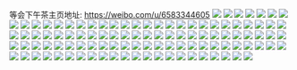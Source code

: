 等会下午茶主页地址: https://weibo.com/u/6583344605 
![](https://wx4.sinaimg.cn/mw2000/007bx2Fvly1h94lls1mhhj30zu25o1kx.jpg) 
![](https://wx4.sinaimg.cn/mw2000/007bx2Fvly1h8ubzkrzdmj30u00u079t.jpg) 
![](https://wx4.sinaimg.cn/mw2000/007bx2Fvly1h8h6a5g2s2j30zu0i4taz.jpg) 
![](https://wx4.sinaimg.cn/mw2000/007bx2Fvly1h8f6dczv90j30zo0pr7az.jpg) 
![](https://wx4.sinaimg.cn/mw2000/007bx2Fvly1h8bzpo5aduj31gr1gr1kx.jpg) 
![](https://wx4.sinaimg.cn/mw2000/007bx2Fvly1h8aui3yc3wj30zu1b17b5.jpg) 
![](https://wx4.sinaimg.cn/mw2000/007bx2Fvly1h7vrna7lblj31c11rdb29.jpg) 
![](https://wx4.sinaimg.cn/mw2000/007bx2Fvly1h7vrnf7tx6j31v32hgqv6.jpg) 
![](https://wx4.sinaimg.cn/mw2000/007bx2Fvly1h7vrnho2vzj31e01u0kjl.jpg) 
![](https://wx4.sinaimg.cn/mw2000/007bx2Fvly1h7ncsfbb0xj31wa2j1qv6.jpg) 
![](https://wx4.sinaimg.cn/mw2000/007bx2Fvly1h7ncs1dwy7j31lm24tqv5.jpg) 
![](https://wx4.sinaimg.cn/mw2000/007bx2Fvly1h7nctax6tzj31lj24qb2a.jpg) 
![](https://wx4.sinaimg.cn/mw2000/007bx2Fvly1h7mfmuwaasj32br2brhdt.jpg) 
![](https://wx4.sinaimg.cn/mw2000/007bx2Fvly1h7j0navp8ej30zu25ob29.jpg) 
![](https://wx4.sinaimg.cn/mw2000/007bx2Fvly1h7j0nc86prj30zt0xc77x.jpg) 
![](https://wx4.sinaimg.cn/mw2000/007bx2Fvly1h7j0nd01tej30zu0zxjz8.jpg) 
![](https://wx4.sinaimg.cn/mw2000/007bx2Fvly1h7j0nbubucj30n30r141u.jpg) 
![](https://wx4.sinaimg.cn/mw2000/007bx2Fvly1h7gnrahxc1j30zu1lmdoa.jpg) 
![](https://wx4.sinaimg.cn/mw2000/007bx2Fvly1h7g3unylrsj30u00u0dkv.jpg) 
![](https://wx4.sinaimg.cn/mw2000/007bx2Fvly1h7f640kc97j30zu1bm42q.jpg) 
![](https://wx4.sinaimg.cn/mw2000/007bx2Fvly1h7e20zcfejj31dd221x5n.jpg) 
![](https://wx4.sinaimg.cn/mw2000/007bx2Fvly1h7c5oxclhjj30n01dsdvs.jpg) 
![](https://wx4.sinaimg.cn/mw2000/007bx2Fvly1h7c5owio6sj30n01dsdxt.jpg) 
![](https://wx4.sinaimg.cn/mw2000/007bx2Fvly1h7c5oydg5nj30n01ds1a9.jpg) 
![](https://wx4.sinaimg.cn/mw2000/007bx2Fvly1h7ayghoftvj30gg0nmt99.jpg) 
![](https://wx4.sinaimg.cn/mw2000/007bx2Fvly1h78kiyogs6j30zt1brdp1.jpg) 
![](https://wx4.sinaimg.cn/mw2000/007bx2Fvly1h78kkda2m5j30ne0v70tp.jpg) 
![](https://wx4.sinaimg.cn/mw2000/007bx2Fvly1h767ir65zxj32801o0kjl.jpg) 
![](https://wx4.sinaimg.cn/mw2000/007bx2Fvly1h767ixvcgkj33402c0e84.jpg) 
![](https://wx4.sinaimg.cn/mw2000/007bx2Fvly1h767izfbryj32c02c0u0x.jpg) 
![](https://wx4.sinaimg.cn/mw2000/007bx2Fvly1h73vc4kdl4j31o028010c.jpg) 
![](https://wx4.sinaimg.cn/mw2000/007bx2Fvly1h73vc34hq2j31o0280dno.jpg) 
![](https://wx4.sinaimg.cn/mw2000/007bx2Fvly1h71lxxgumcj30j70akgne.jpg) 
![](https://wx4.sinaimg.cn/mw2000/007bx2Fvly1h6vwotudq4j30n0118jso.jpg) 
![](https://wx4.sinaimg.cn/mw2000/007bx2Fvly1h6vi1ncgyoj30n01ds0yj.jpg) 
![](https://wx4.sinaimg.cn/mw2000/007bx2Fvly1h6uezsfzn4j30n00klq5u.jpg) 
![](https://wx4.sinaimg.cn/mw2000/007bx2Fvly1h6t675zhenj30n01ds7oo.jpg) 
![](https://wx4.sinaimg.cn/mw2000/007bx2Fvly1h6noa4wh95j30n01dsmzx.jpg) 
![](https://wx4.sinaimg.cn/mw2000/007bx2Fvly1h6j7hubcr2j31b91r0e81.jpg) 
![](https://wx4.sinaimg.cn/mw2000/007bx2Fvly1h6j7hwivhij31i6208nnu.jpg) 
![](https://wx4.sinaimg.cn/mw2000/007bx2Fvly1h6as3a82qlj30mz0ungn9.jpg) 
![](https://wx4.sinaimg.cn/mw2000/007bx2Fvly1h6as3ezolwj30mz0undpn.jpg) 
![](https://wx4.sinaimg.cn/mw2000/007bx2Fvly1h6as372duej30n00uo0ut.jpg) 
![](https://wx4.sinaimg.cn/mw2000/007bx2Fvly1h68nwttqvsj30n01dsk1y.jpg) 
![](https://wx4.sinaimg.cn/mw2000/007bx2Fvly1h61g9kkmmlj30q90glmy6.jpg) 
![](https://wx4.sinaimg.cn/mw2000/007bx2Fvly1h5zk3j2nrfj30n01dstmd.jpg) 
![](https://wx4.sinaimg.cn/mw2000/007bx2Fvly1h5zk3hwktij30n01dsnay.jpg) 
![](https://wx4.sinaimg.cn/mw2000/007bx2Fvly1h5zk3jznvxj30n01dswtk.jpg) 
![](https://wx4.sinaimg.cn/mw2000/007bx2Fvly1h5mk9vf0qvj31sc2dsb29.jpg) 
![](https://wx4.sinaimg.cn/mw2000/007bx2Fvly1h5mk9zwusij32c0340qv6.jpg) 
![](https://wx4.sinaimg.cn/mw2000/007bx2Fvly1h5c4t16y8qj30kd0d9jtb.jpg) 
![](https://wx4.sinaimg.cn/mw2000/007bx2Fvly1h58cdd0f3lj323t2t3qv5.jpg) 
![](https://wx4.sinaimg.cn/mw2000/007bx2Fvly1h50ap82x28j30n0177dme.jpg) 
![](https://wx4.sinaimg.cn/mw2000/007bx2Fvly1h4y1f3q7lhj33402c0qv7.jpg) 
![](https://wx4.sinaimg.cn/mw2000/007bx2Fvly1h4y1fezpdsj32dc35se82.jpg) 
![](https://wx4.sinaimg.cn/mw2000/007bx2Fvly1h4q2lojfpzj32c02c01ky.jpg) 
![](https://wx4.sinaimg.cn/mw2000/007bx2Fvly1h4q2lpjp1wj30u00ysk16.jpg) 
![](https://wx4.sinaimg.cn/mw2000/007bx2Fvly1h4q2lla46ej30u00ysk36.jpg) 
![](https://wx4.sinaimg.cn/mw2000/007bx2Fvly1h490ls71joj30n00i144m.jpg) 
![](https://wx4.sinaimg.cn/mw2000/007bx2Fvly1h423gbgsh6j30qh1b218g.jpg) 
![](https://wx4.sinaimg.cn/mw2000/007bx2Fvly1h423gk0y1nj30u00u07bn.jpg) 
![](https://wx4.sinaimg.cn/mw2000/007bx2Fvly1h3zoye13buj31gq1xw1kx.jpg) 
![](https://wx4.sinaimg.cn/mw2000/007bx2Fvly1h3zoyc0gjwj31fj1wp4qp.jpg) 
![](https://wx4.sinaimg.cn/mw2000/007bx2Fvly1h3x3h7ed17j32c0340e81.jpg) 
![](https://wx4.sinaimg.cn/mw2000/007bx2Fvly1h3x3h8hw5aj31r01r0kjl.jpg) 
![](https://wx4.sinaimg.cn/mw2000/007bx2Fvly1h3x3h9jw8kj327e2xvkjl.jpg) 
![](https://wx4.sinaimg.cn/mw2000/007bx2Fvly1h3qku3cigmj32ay2ayx6p.jpg) 
![](https://wx4.sinaimg.cn/mw2000/007bx2Fvly1h3qku4bdd9j31dj1ubtzt.jpg) 
![](https://wx4.sinaimg.cn/mw2000/007bx2Fvly1h3qku6n5f0j31o42i6kjn.jpg) 
![](https://wx4.sinaimg.cn/mw2000/007bx2Fvly1h3qku8c5ujj327m27mqv5.jpg) 
![](https://wx4.sinaimg.cn/mw2000/007bx2Fvly1h3n1ae9s8oj31l724au0x.jpg) 
![](https://wx4.sinaimg.cn/mw2000/007bx2Fvly1h3n1abaz02j32c02c0u0x.jpg) 
![](https://wx4.sinaimg.cn/mw2000/007bx2Fvly1h3n1ajvxzpj33402c0x6r.jpg) 
![](https://wx4.sinaimg.cn/mw2000/007bx2Fvly1h3n1alnupij33402c07wi.jpg) 
![](https://wx4.sinaimg.cn/mw2000/007bx2Fvly1h3betalplmj32c02c0qv7.jpg) 
![](https://wx4.sinaimg.cn/mw2000/007bx2Fvly1h3b4g3mcjnj30ap07ldfv.jpg) 
![](https://wx4.sinaimg.cn/mw2000/007bx2Fvly1h33bchhs22j31400u0ahc.jpg) 
![](https://wx4.sinaimg.cn/mw2000/007bx2Fvly1h33bchq78vj31400u07az.jpg) 
![](https://wx4.sinaimg.cn/mw2000/007bx2Fvly1h33bchziljj31400u0wmg.jpg) 
![](https://wx4.sinaimg.cn/mw2000/007bx2Fvly1h33bci98f4j30u0140ag6.jpg) 
![](https://wx4.sinaimg.cn/mw2000/007bx2Fvly1h33bchaeeqj30u014045j.jpg) 
![](https://wx4.sinaimg.cn/mw2000/007bx2Fvly1h33bcitza1j30u014045j.jpg) 
![](https://wx4.sinaimg.cn/mw2000/007bx2Fvly1h33bcijwpyj30u0140k0x.jpg) 
![](https://wx4.sinaimg.cn/mw2000/007bx2Fvly1h33bcjbq8aj30nx0vwjw8.jpg) 
![](https://wx4.sinaimg.cn/mw2000/007bx2Fvly1h33bcj4jrxj30u014010s.jpg) 
![](https://wx4.sinaimg.cn/mw2000/007bx2Fvly1h2zrmz01r1j30u01hckdz.jpg) 
![](https://wx4.sinaimg.cn/mw2000/007bx2Fvly1h2ytlrarl8j31o42i6kjn.jpg) 
![](https://wx4.sinaimg.cn/mw2000/007bx2Fvly1h2wa71qfeej30u00u0q8k.jpg) 
![](https://wx4.sinaimg.cn/mw2000/007bx2Fvly1h2wa71yoikj30tu0tu7a5.jpg) 
![](https://wx4.sinaimg.cn/mw2000/007bx2Fvly1h2wa72700rj30tu0tujvm.jpg) 
![](https://wx4.sinaimg.cn/mw2000/007bx2Fvly1h2wa7mdy5sj30u00u0dom.jpg) 
![](https://wx4.sinaimg.cn/mw2000/007bx2Fvly1h2wa73q7mdj30n00ln0tl.jpg) 
![](https://wx4.sinaimg.cn/mw2000/007bx2Fvly1h2wa8fo8l1j30u00u0dl6.jpg) 
![](https://wx4.sinaimg.cn/mw2000/007bx2Fvly1h2wa8fxbybj30u00u0wkj.jpg) 
![](https://wx4.sinaimg.cn/mw2000/007bx2Fvly1h2wa8fdz66j30u00u0wke.jpg) 
![](https://wx4.sinaimg.cn/mw2000/007bx2Fvly1h2wa73jbdbj30u00u0jv3.jpg) 
![](https://wx4.sinaimg.cn/mw2000/007bx2Fvly1h2rshdv9y9j30n00uf45d.jpg) 
![](https://wx4.sinaimg.cn/mw2000/007bx2Fvly1h2fu73a2wnj31or280x6p.jpg) 
![](https://wx4.sinaimg.cn/mw2000/007bx2Fvly1h2er46xrzbj32c02c0npd.jpg) 
![](https://wx4.sinaimg.cn/mw2000/007bx2Fvly1h28c7muer7j335s1s0b2a.jpg) 
![](https://wx4.sinaimg.cn/mw2000/007bx2Fvly1h28c7k42kxj32c0340b2a.jpg) 
![](https://wx4.sinaimg.cn/mw2000/007bx2Fvly1h28c7qykr0j31sc2dsb29.jpg) 
![](https://wx4.sinaimg.cn/mw2000/007bx2Fvly1h28c86hzuyj32c03404qt.jpg) 
![](https://wx4.sinaimg.cn/mw2000/007bx2Fvly1h28c7t79imj31pc311e81.jpg) 
